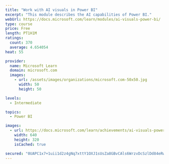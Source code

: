 ```yaml
---
title: "Work with AI visuals in Power BI"
excerpt: "This module describes the AI capabilities of Power BI."
webUrl: https://docs.microsoft.com/learn/modules/ai-visuals-power-bi/
type: course
price: Free
length: PT1H1M
ratings:
  count: 370
  average: 4.654054
heat: 55

provider:
  name: Microsoft Learn
  domain: microsoft.com
  images:
    - url: /assets/images/organizations/microsoft.com-50x50.jpg
      width: 50
      height: 50

levels:
  - Intermediate

topics:
  - Power BI

images:
  - url: https://docs.microsoft.com/learn/achievements/ai-visuals-power-bi-social.png
    width: 640
    height: 320
    isCached: true

secured: "0UAPC1x7+1uii1d2z4gNq7xttY1OXJ1sUsZa8GBvCAls6WrzvDcSzlDd84eRwprfcgi4TRk5RP1qfXJ//d9PCAdB74aEQauxMmDA19xGGWGndS0/gVxPSLJsW5qSExSgpBJi3S7kvX54d5rg5d7S7GwiW6jDSJorycy4RR4e3jSdSoXVJZJT+C4MOReXfnIbkp1Da0u+pfsPO2v8rRkmTXgik/5Z4cxDc+txBcwEdcvVM6dkBvxWXXwyE7hBYRgpB4IelPgHYFeSZaxY2ewZSMXAQh0i3tz7a6mptcOjluywnXV0Mv5Q/OZXmDhpk/ABjIGFivZBTsf1nQWiRMbsZ6sF5tDmZ0ngwbnfqjZK7/Af2VOzAeIoEEnq/SrH6ABjiQa2myzDuA9/SR+AKQVjUjxikwtepOkMTdyhofGTW0E=;Rw2S6b1veOB0lgK7i0Mq4w=="
---
```


